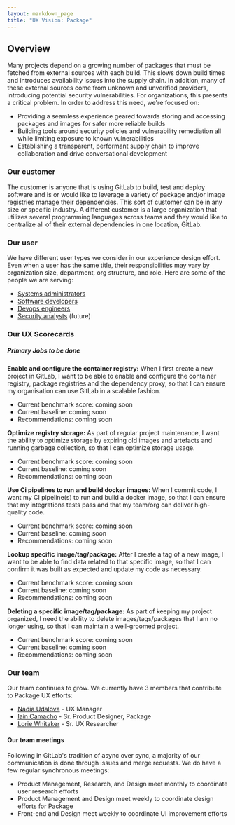 ```yaml
---
layout: markdown_page
title: "UX Vision: Package"
---
```


## Overview
Many projects depend on a growing number of packages that must be fetched from external sources with each build. This slows down build times and introduces availability issues into the supply chain. In addition, many of these external sources come from unknown and unverified providers, introducing potential security vulnerabilities. For organizations, this presents a critical problem. In order to address this need, we're focused on:

* Providing a seamless experience geared towards storing and accessing packages and images for safer more reliable builds
* Building tools around security policies and vulnerability remediation all while limiting exposure to known vulnerabilities
* Establishing a transparent, performant supply chain to improve collaboration and drive conversational development

### Our customer
The customer is anyone that is using GitLab to build, test and deploy software and is or would like to leverage a variety of package and/or image registries manage their dependencies. This sort of customer can be in any size or specific industry. A different customer is a large organization that utilizes several programming languages across teams and they would like to centralize all of their external dependencies in one location, GitLab. 

### Our user
We have different user types we consider in our experience design effort. Even when a user has the same title, their responsibilities may vary by organization size, department, org structure, and role. Here are some of the people we are serving:

* [Systems administrators](/handbook/marketing/product-marketing/roles-personas/#sidney-systems-administrator)
* [Software developers](/handbook/marketing/product-marketing/roles-personas/#sasha-software-developer)
* [Devops engineers](/handbook/marketing/product-marketing/roles-personas/#devon-devops-engineer)
* [Security analysts](/handbook/marketing/product-marketing/roles-personas/#sam-security-analyst) (future)

### Our UX Scorecards 
##### Primary Jobs to be done

**Enable and configure the container registry:**
When I first create a new project in GitLab, I want to be able to enable and configure the container registry, package registries and the dependency proxy, so that I can ensure my organisation can use GitLab in a scalable fashion.
* Current benchmark score: coming soon
* Current baseline: coming soon
* Recommendations: coming soon

**Optimize registry storage:**
As part of regular project maintenance, I want the ability to optimize storage by expiring old images and artefacts and running garbage collection, so that I can optimize storage usage.
* Current benchmark score: coming soon
* Current baseline: coming soon
* Recommendations: coming soon

**Use Ci pipelines to run and build docker images:**
When I commit code, I want my CI pipeline(s) to run and build a docker image, so that I can ensure that my integrations tests pass and that my team/org can deliver high-quality code.
* Current benchmark score: coming soon
* Current baseline: coming soon
* Recommendations: coming soon

**Lookup specific image/tag/package:**
After I create a tag of a new image, I want to be able to find data related to that specific image, so that I can confirm it was built as expected and update my code as necessary.
* Current benchmark score: coming soon
* Current baseline: coming soon
* Recommendations: coming soon

**Deleting a specific image/tag/package:**
As part of keeping my project organized, I need the ability to delete images/tags/packages that I am no longer using, so that I can maintain a well-groomed project.
* Current benchmark score: coming soon
* Current baseline: coming soon
* Recommendations: coming soon


### Our team
Our team continues to grow. We currently have 3 members that contribute to Package UX efforts:

* [Nadia Udalova](https://gitlab.com/nudalova) - UX Manager 
* [Iain Camacho](https://gitlab.com/icamacho) - Sr. Product Designer, Package
* [Lorie Whitaker](https://gitlab.com/loriewhitaker) - Sr. UX Researcher

#### Our team meetings
Following in GitLab's tradition of async over sync, a majority of our communication is done through issues and merge requests. We do have a few regular synchronous meetings: 

* Product Management, Research, and Design meet monthly to coordinate user research efforts
* Product Management and Design meet weekly to coordinate design efforts for Package
* Front-end and Design meet weekly to coordinate UI improvement efforts

<!--
### Our strategy
The Package UX team uses a human-centered data-driven approach to uncover customers core needs, understand our users’ workflows, and define how we can make our users experience better. Our strategy depends on quantitative and qualitative data from our users which we gather in a variety of ways:

* [UX Scorecards and recommendations](/handbook/engineering/ux/experience-baseline-recommendations/)
* [Problem Validation](/handbook/product-development-flow/#validation-phase-2-problem-validation) and [Solution Validation](/handbook/product-development-flow/#validation-phase-3-solution-validation) research efforts, coordinated with Product Management
* Robust usage-data gathered directly from the product (in progress)
* Classic user interviews, surveys, and moderated testing

Additionally, we value the following:
* Testing features with usefulness and usability studies
* Collaborating with stakeholders on proof of concepts and discovery
* Prioritizing issues based on active user needs
* Small improvements with big impact to the user

The source of truth lives with shipped features, therefore we:
* Make data-driven decisions quickly and thoughtfully 
* Optimize to deliver our solutions as soon as possible
* Learn, iterate, test, and repeat

-->